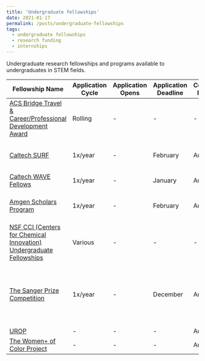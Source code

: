 ```yaml
---
title: 'Undergraduate fellowships'
date: 2021-01-17
permalink: /posts/undergraduate-fellowships
tags:
  - undergraduate fellowships
  - research funding
  - internships
---
```

Undergraduate research fellowships and programs available to undergraduates in STEM fields. 

| Fellowship Name | Application Cycle | Application Opens | Application Deadline | Countries Eligible | Host Countries | Institution | Details |
|---|---|---|---|---|---|---|---|
| [ACS Bridge Travel & Career/Professional Development Award](https://www.acs.org/content/acs/en/education/students/graduate/bridge-project/students/bridge-travel-award.html) | Rolling | - | - | - | - | - | Travel award to an ACS National Meeting for URM students |  
| [Caltech SURF](http://sfp.caltech.edu/programs/surf) | 1x/year | - | February | Any | US | Caltech | Open to Caltech and non-Caltech students |
| [Caltech WAVE Fellows](http://sfp.caltech.edu/programs/wavefellows) | 1x/year | - | January | Any | UA | Caltech | - |
| [Amgen Scholars Program](http://sfp.caltech.edu/programs/amgen_scholars) | 1x/year | - | February | Any | US | Caltech | Open to Caltech and non-Caltech students |
| [NSF CCI (Centers for Chemical Innovation) Undergraduate Fellowships](https://www.nsfcci.org/undergrad) | Various | - | - | - | US | - | - |
| [The Sanger Prize Competition](https://www.sanger.ac.uk/about/the-sanger-prize-competition-2021/) | 1x/year | - | December | Any* | UK | Wellcome Sanger Institute | A paid 3 month research stay for undergraduates studying in low or middle income countries |
| [UROP](https://www.csulb.edu/undergraduate-research-opportunity-program-urop/undergraduate-research-opportunity-program-urop) | - | - | - | Any | US | CSULB | - |
| [The Women+ of Color Project](https://thewocproject.org/2020-workshop) | - | - | - | Any | US | Harvard | Annual workshop |